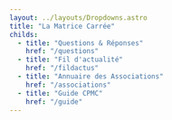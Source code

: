 ```yaml
---
layout: ../layouts/Dropdowns.astro
title: "La Matrice Carrée"
childs:
  - title: "Questions & Réponses"
    href: "/questions"
  - title: "Fil d'actualité"
    href: "/fildactus"
  - title: "Annuaire des Associations"
    href: "/associations"
  - title: "Guide CPMC"
    href: "/guide"
---
```

